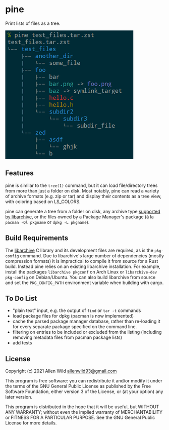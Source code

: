 # pine
Print lists of files as a tree.

![screenshot](pine.png)

## Features
pine is similar to the `tree(1)` command, but it can load file/directory trees from more than just
a folder on disk.  Most notably, pine can read a variety of archive formats (e.g. zip or tar) and
display their contents as a tree view, with coloring based on LS_COLORS.

pine can generate a tree from a folder on disk, any archive type
[supported by libarchive](https://github.com/libarchive/libarchive/wiki/LibarchiveFormats), or the
files owned by a Package Manager's package (à la `pacman -Ql pkgname` or `dpkg -L pkgname`).

## Build Requirements
The [libarchive](https://libarchive.org/) C library and its development files are required, as is
the `pkg-config` command.  Due to libarchive's large number of dependencies (mostly compression
formats) it is impractical to compile it from source for a Rust build.  Instead pine relies on an
existing libarchive installation.  For example, install the packages `libarchive pkgconf` on Arch
Linux or `libarchive-dev pkg-config` on Debian/Ubuntu.  You can also build libarchive from source
and set the `PKG_CONFIG_PATH` environment variable when building with cargo.

## To Do List
  * "plain text" input, e.g. the output of `find` or `tar -t` commands
  * load package files for dpkg (pacman is now implemented)
  * cache the parsed package manager database, rather than re-loading it for every separate package
    specified on the command line.
  * filtering on entries to be included or excluded from the listing (including removing metadata
    files from pacman package lists)
  * add tests

## License
Copyright (c) 2021 Allen Wild <allenwild93@gmail.com>

This program is free software: you can redistribute it and/or modify it under the terms of the GNU
General Public License as published by the Free Software Foundation, either version 3 of the
License, or (at your option) any later version.

This program is distributed in the hope that it will be useful, but WITHOUT ANY WARRANTY; without
even the implied warranty of MERCHANTABILITY or FITNESS FOR A PARTICULAR PURPOSE.  See the GNU
General Public License for more details.
